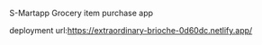 S-Martapp
Grocery item purchase app  

deployment url:https://extraordinary-brioche-0d60dc.netlify.app/
